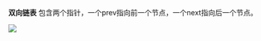 **双向链表** 包含两个指针，一个prev指向前一个节点，一个next指向后一个节点。

![](https://youpaiyun.zongqilive.cn/image/006tNc79ly1g3z7l0ulkgj30di06wt8s.jpg)

